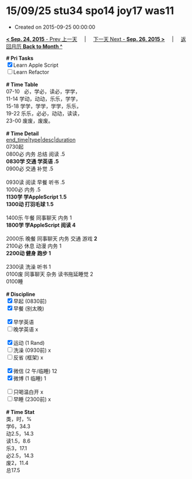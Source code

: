 # 15/09/25 stu34 spo14 joy17 was11

- Created on 2015-09-25 00:00:00

[**< Sep. 24, 2015** - Prev 上一天](/lifelogs/2015/09/d24.md) &nbsp; &nbsp; | &nbsp; &nbsp; [下一天 Next - **Sep. 26, 2015 >**](/lifelogs/2015/09/d26.md) &nbsp; &nbsp; |  &nbsp; &nbsp; [返回月历 **Back to Month ^**](/lifelogs/2015/09/index.md)
<br/><div><b># Pri Tasks</b></div><div><input checked="true" type="checkbox"/>Learn Apple Script</div><div><input type="checkbox"/>Learn Refactor</div><div><br/></div><div><b># Time Table</b></div><div>07-10   必，学必，读必，学学，</div><div>11-14 学动，动动，乐乐，学学，</div><div>15-18 学学，学学，学学，乐乐，</div><div>19-22 乐乐，必必，动动，读读，</div><div>23-00 废废，废废。</div><div><br/></div><div><b># Time Detail</b></div><div><u>end_time|type|desc|duration</u></div><div>0730起</div><div>0800必 内务 总结 阅读 .5</div><div><b>0830学 交通 学英语 .5</b></div><div>0900必 交通 补觉 .5</div><div><br/></div><div>0930读 阅读 早餐 听书 .5</div><div>1000必 内务 .5</div><div><b>1130学 学AppleScript 1.5</b></div><div><b>1300动 打羽毛球 1.5</b></div><div><br/></div><div>1400乐 午餐 同事聊天 内务 1</div><div><b>1800学 学AppleScript 阅读 4</b></div><div><br/></div><div>2000乐 晚餐 同事聊天 内务 交通 游戏 <b>2</b></div><div>2100必 休息 动漫 内务 1</div><div><b>2200动 健身 跑步 1</b></div><div><br/></div><div>2300读 洗澡 听书 1</div><div>0100废 同事聊天 杂务 读书拖延睡觉 2</div><div>0100睡</div><div><br/></div><div><b># Discipline</b></div><div><input checked="true" type="checkbox"/>早起 (0830前)</div><div><input checked="true" type="checkbox"/>早餐 (别太晚)</div><div><br/></div><div><input checked="true" type="checkbox"/>早学英语</div><div><input type="checkbox"/>晚学英语 x</div><div><br/></div><div><input checked="true" type="checkbox"/>运动 (1 Rand)</div><div><input type="checkbox"/>洗澡 (0930前) x</div><div><input type="checkbox"/>反省 (框架) x</div><div><br/></div><div><input checked="true" type="checkbox"/>微信 (2 午/临睡) 12</div><div><input checked="true" type="checkbox"/>微博 (1 临睡) 1</div><div><br/></div><div><input type="checkbox"/>只喝温白开 x</div><div><input type="checkbox"/>早睡 (2300前) x</div><div><br/></div><div><b># Time Stat</b></div><div>类，时，%</div><div>学6，34.3</div><div>动2.5，14.3</div><div>读1.5，8.6</div><div>乐3，17.1</div><div>必2.5，14.3</div><div>废2，11.4</div><div>总17.5</div>
